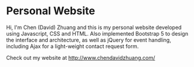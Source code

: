 # Personal Website

Hi, I'm Chen (David) Zhuang and this is my personal website developed using Javascript, CSS and HTML. Also implemented Bootstrap 5 to design the interface and architecture, as well as jQuery for event handling, including Ajax for a light-weight contact request form. 

Check out my website at http://www.chendavidzhuang.com/

